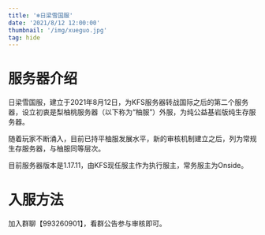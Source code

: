 ```yaml
---
title: '❄️日梁雪国服'
date: '2021/8/12 12:00:00'
thumbnail: '/img/xueguo.jpg'
tag: hide
---
```

# 服务器介绍

日梁雪国服，建立于2021年8月12日，为KFS服务器转战国际之后的第二个服务器，设立初衷是梨柚桃服务器（以下称为“柚服”）外服，为纯公益基岩版纯生存服务器。

随着玩家不断涌入，目前已持平柚服发展水平，新的审核机制建立之后，列为常规生存服务器，与柚服同等层次。

目前服务器版本是1.17.11，由KFS现任服主作为执行服主，常务服主为Onside。

# 入服方法

加入群聊【993260901】，看群公告参与审核即可。
